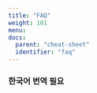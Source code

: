```yaml
---
title: "FAQ"
weight: 101
menu:
docs:
  parent: "cheat-sheet"
  identifier: "faq"
---
```

### 한국어 번역 필요
